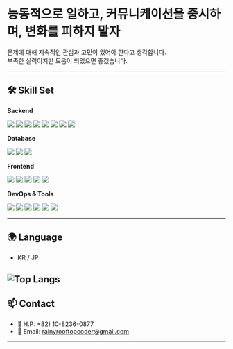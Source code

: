 # **능동적으로 일하고, 커뮤니케이션을 중시하며, 변화를 피하지 말자**

문제에 대해 지속적인 관심과 고민이 있어야 한다고 생각합니다.  
부족한 실력이지만 도움이 되었으면 좋겠습니다.

---

## 🛠 Skill Set
**Backend**
<p>
  <img src="https://img.shields.io/badge/Java-ED8B00?style=flat&logo=java&logoColor=white"/>
  <img src="https://img.shields.io/badge/Spring-6DB33F?style=flat&logo=spring&logoColor=white"/>
  <img src="https://img.shields.io/badge/SpringBoot-6DB33F?style=flat&logo=springboot&logoColor=white"/>
  <img src="https://img.shields.io/badge/MyBatis-0052CC?style=flat&logo=datagrip&logoColor=white"/>
  <img src="https://img.shields.io/badge/JPA-59666C?style=flat&logo=hibernate&logoColor=white"/>
  <img src="https://img.shields.io/badge/JSP-007396?style=flat&logo=apachetomcat&logoColor=white"/>
  <img src="https://img.shields.io/badge/NestJS-E0234E?style=flat&logo=nestjs&logoColor=white"/>
  <img src="https://img.shields.io/badge/Express-000000?style=flat&logo=express&logoColor=white"/>
</p>

**Database**
<p>
  <img src="https://img.shields.io/badge/MariaDB-003545?style=flat&logo=mariadb&logoColor=white"/>
  <img src="https://img.shields.io/badge/Oracle-F80000?style=flat&logo=oracle&logoColor=white"/>
  <img src="https://img.shields.io/badge/SQLite-003B57?style=flat&logo=sqlite&logoColor=white"/>
</p>

**Frontend**
<p>
  <img src="https://img.shields.io/badge/React-61DAFB?style=flat&logo=react&logoColor=black"/>
  <img src="https://img.shields.io/badge/Next.js-000000?style=flat&logo=nextdotjs&logoColor=white"/>
  <img src="https://img.shields.io/badge/JQuery-0769AD?style=flat&logo=jquery&logoColor=white"/>
  <img src="https://img.shields.io/badge/TailwindCSS-06B6D4?style=flat&logo=tailwindcss&logoColor=white"/>
  <img src="https://img.shields.io/badge/Bootstrap-7952B3?style=flat&logo=bootstrap&logoColor=white"/>
</p>

**DevOps & Tools**
<p>
  <img src="https://img.shields.io/badge/Linux-FCC624?style=flat&logo=linux&logoColor=black"/>
  <img src="https://img.shields.io/badge/VMware-607078?style=flat&logo=vmware&logoColor=white"/>
  <img src="https://img.shields.io/badge/Jenkins-D24939?style=flat&logo=jenkins&logoColor=white"/>
  <img src="https://img.shields.io/badge/GitHub_Actions-2088FF?style=flat&logo=github-actions&logoColor=white"/>
  <img src="https://img.shields.io/badge/Eclipse-2C2255?style=flat&logo=eclipseide&logoColor=white"/>
  <img src="https://img.shields.io/badge/DBeaver-372923?style=flat&logo=datagrip&logoColor=white"/>
</p>

---

## 🌍 Language
- KR / JP
 
![Top Langs](https://github-readme-stats.vercel.app/api/top-langs/?username=RainyRooftopCoder&layout=donut)
---

## 📫 Contact
- 📱 H.P: +82) 10-8236-0877
- 📧 Email: rainyrooftopcoder@gmail.com

---

